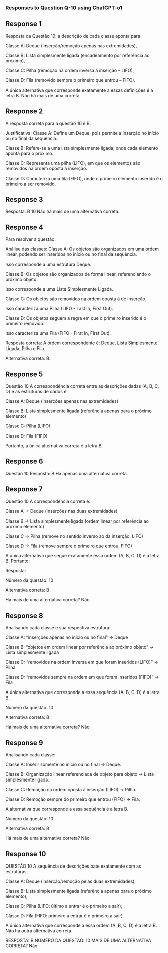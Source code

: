 ### Responses to Question Q-10 using ChatGPT-o1
## Response 1 
Resposta da Questão 10: a descrição de cada classe aponta para

Classe A: Deque (inserção/remoção apenas nas extremidades),

Classe B: Lista simplesmente ligada (encadeamento por referência ao próximo),

Classe C: Pilha (remoção na ordem inversa à inserção – LIFO),

Classe D: Fila (removido sempre o primeiro que entrou – FIFO).

A única alternativa que corresponde exatamente a essas definições é a letra B. Não há mais de uma correta.

## Response 2
A resposta correta para a questão 10 é B.

Justificativa:
Classe A: Define um Deque, pois permite a inserção no início ou no final da sequência.

Classe B: Refere-se a uma lista simplesmente ligada, onde cada elemento aponta para o próximo.

Classe C: Representa uma pilha (LIFO), em que os elementos são removidos na ordem oposta à inserção.

Classe D: Caracteriza uma fila (FIFO), onde o primeiro elemento inserido é o primeiro a ser removido.

## Response 3
Resposta: B 10
Não há mais de uma alternativa correta.

## Response 4
Para resolver a questão:

Análise das classes:
Classe A: Os objetos são organizados em uma ordem linear, podendo ser inseridos no início ou no final da sequência.

Isso corresponde a uma estrutura Deque.

Classe B: Os objetos são organizados de forma linear, referenciando o próximo objeto.

Isso corresponde a uma Lista Simplesmente Ligada.

Classe C: Os objetos são removidos na ordem oposta à de inserção.

Isso caracteriza uma Pilha (LIFO - Last In, First Out).

Classe D: Os objetos seguem a regra em que o primeiro inserido é o primeiro removido.

Isso caracteriza uma Fila (FIFO - First In, First Out).

Resposta correta:
A ordem correspondente é: Deque, Lista Simplesmente Ligada, Pilha e Fila.

Alternativa correta: B.

## Response 5
Questão 10
A correspondência correta entre as descrições dadas (A, B, C, D) e as estruturas de dados é:

Classe A: Deque (inserções apenas nas extremidades)

Classe B: Lista simplesmente ligada (referência apenas para o próximo elemento)

Classe C: Pilha (LIFO)

Classe D: Fila (FIFO)

Portanto, a única alternativa correta é a letra B.

## Response 6
Questão 10
Resposta: B
Há apenas uma alternativa correta.

## Response 7
Questão 10
A correspondência correta é:

Classe A → Deque (inserções nas duas extremidades)

Classe B → Lista simplesmente ligada (ordem linear por referência ao próximo elemento)

Classe C → Pilha (remove no sentido inverso ao da inserção, LIFO)

Classe D → Fila (remove sempre o primeiro que entrou, FIFO)

A única alternativa que segue exatamente essa ordem (A, B, C, D) é a letra B. Portanto:

Resposta:

Número da questão: 10

Alternativa correta: B

Há mais de uma alternativa correta? Não

## Response 8
Analisando cada classe e sua respectiva estrutura:

Classe A: “inserções apenas no início ou no final” → Deque

Classe B: “objetos em ordem linear por referência ao próximo objeto” → Lista simplesmente ligada

Classe C: “removidos na ordem inversa em que foram inseridos (LIFO)” → Pilha

Classe D: “removidos sempre na ordem em que foram inseridos (FIFO)” → Fila

A única alternativa que corresponde a essa sequência (A, B, C, D) é a letra B.

Número da questão: 10

Alternativa correta: B

Há mais de uma alternativa correta? Não

## Response 9
Analisando cada classe:

Classe A: Inserir somente no início ou no final → Deque.

Classe B: Organização linear referenciada de objeto para objeto → Lista simplesmente ligada.

Classe C: Remoção na ordem oposta à inserção (LIFO) → Pilha.

Classe D: Remoção sempre do primeiro que entrou (FIFO) → Fila.

A alternativa que corresponde a essa sequência é a letra B.

Número da questão: 10

Alternativa correta: B

Há mais de uma alternativa correta? Não

## Response 10
QUESTÃO 10
A sequência de descrições bate exatamente com as estruturas:

Classe A: Deque (inserção/remoção pelas duas extremidades);

Classe B: Lista simplesmente ligada (referência apenas para o próximo elemento);

Classe C: Pilha (LIFO: último a entrar é o primeiro a sair);

Classe D: Fila (FIFO: primeiro a entrar é o primeiro a sair).

A única alternativa que corresponde a essa ordem (A, B, C, D) é a letra B. Não há outra alternativa correta.

RESPOSTA: B
NÚMERO DA QUESTÃO: 10
MAIS DE UMA ALTERNATIVA CORRETA? Não
